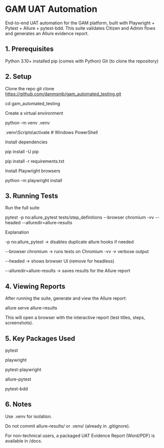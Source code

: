 # GAM UAT Automation

End-to-end UAT automation for the GAM platform, built with Playwright + Pytest + Allure + pytest-bdd.
This suite validates Citizen and Admin flows and generates an Allure evidence report.

## 1. Prerequisites
Python 3.10+ installed
pip (comes with Python)
Git (to clone the repository)


## 2. Setup
Clone the repo
git clone https://github.com/danmsmb/gam_automated_testing.git  

cd gam_automated_testing  


Create a virtual environment  

python -m venv .venv  

.venv\Scripts\activate    # Windows PowerShell


Install dependencies  

pip install -U pip  

pip install -r requirements.txt


Install Playwright browsers  

python -m playwright install


## 3. Running Tests  

Run the full suite  

pytest -p no:allure_pytest tests/step_definitions --browser chromium -vv --headed --alluredir=allure-results


Explanation  

-p no:allure_pytest → disables duplicate allure hooks if needed  

--browser chromium → runs tests on Chromium
-vv → verbose output  

--headed → shows browser UI (remove for headless)  

--alluredir=allure-results → saves results for the Allure report


## 4. Viewing Reports
After running the suite, generate and view the Allure report:  

allure serve allure-results


This will open a browser with the interactive report (test titles, steps, screenshots).

## 5. Key Packages Used  

pytest  

playwright  

pytest-playwright  

allure-pytest  

pytest-bdd


## 6. Notes
Use .venv for isolation.  

Do not commit allure-results/ or .venv/ (already in .gitignore).  

For non-technical users, a packaged UAT Evidence Report (Word/PDF) is available in /docs.
